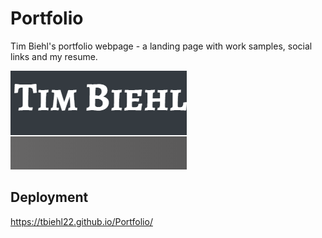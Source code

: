 # Portfolio
Tim Biehl's portfolio webpage - a landing page with work samples, social links and my resume.

![img](assets/images/portfolio.png)

## Deployment
https://tbiehl22.github.io/Portfolio/
